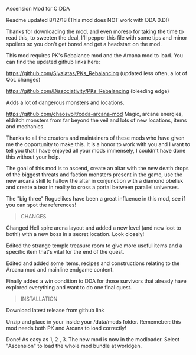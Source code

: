 

Ascension Mod for C:DDA

Readme updated 8/12/18 (This mod does NOT work with DDA 0.D!)

Thanks for downloading the mod, and even moreso for taking the time to read this, to sweeten the deal, I'll pepper this file with some tips and minor spoilers so you don't get bored and get a headstart on the mod.

This mod requires PK's Rebalance mod and the Arcana mod to load. You can find the updated github links here:

https://github.com/Siyalatas/PKs_Rebalancing (updated less often, a lot of QoL changes)

https://github.com/Dissociativity/PKs_Rebalancing (bleeding edge)

Adds a lot of dangerous monsters and locations.

https://github.com/chaosvolt/cdda-arcana-mod 
Magic, arcane energies, eldritch monsters from far beyond the veil and lots of new locations, items and mechanics.

Thanks to all the creators and maintainers of these mods who have given me the opportunity to make this. It is a honor to work with you and I want to tell you that I have enjoyed all your mods immensely, I couldn't have done this without your help.

The goal of this mod is to ascend, create an altar with the new death drops of the biggest threats and faction monsters present in the game, use the new arcana skill to hallow the altar in conjunction with a diamond obelisk and create a tear in reality to cross a portal between parallel universes.

The "big three" Roguelikes have been a great influence in this mod, see if you can spot the references!

>CHANGES

Changed Hell spire arena layout and added a new level (and new loot to both!) with a new boss in a secret location. Look closely!

Edited the strange temple treasure room to give more useful items and a specific item that's vital for the end of the quest.

Edited and added some items, recipes and constructions relating to the Arcana mod and mainline endgame content.

Finally added a win condition to DDA for those survivors that already have explored everything and want to do one final quest.

>INSTALLATION

Download latest release from github link

Unzip and place in your inside your /data/mods folder. Rememeber: this mod needs both PK and Arcana to load correctly!

Done! As easy as 1, 2 , 3. The new mod is now in the modloader. Select "Ascension" to load the whole mod bundle at worldgen.

